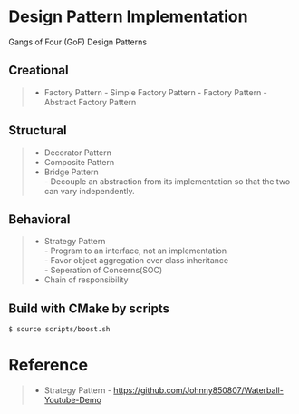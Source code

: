 # Design Pattern Implementation
Gangs of Four (GoF) Design Patterns

## Creational
>* Factory Pattern
    - Simple Factory Pattern
    - Factory Pattern
    - Abstract Factory Pattern

## Structural
>* Decorator Pattern
>* Composite Pattern
>* Bridge Pattern  
    - Decouple an abstraction from its implementation so that the two can vary independently. 
## Behavioral
>* Strategy Pattern  
    - Program to an interface, not an implementation  
    - Favor object aggregation over class inheritance  
    - Seperation of Concerns(SOC)
>* Chain of responsibility

## Build with CMake by scripts
```console
$ source scripts/boost.sh
```
# Reference
>* Strategy Pattern
    - https://github.com/Johnny850807/Waterball-Youtube-Demo  
